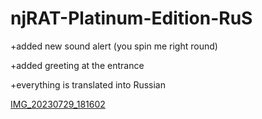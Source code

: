 # njRAT-Platinum-Edition-RuS

+added new sound alert (you spin me right round)

+added greeting at the entrance

+everything is translated into Russian

[IMG_20230729_181602](https://github.com/JumperYT-official/njRAT-Platinum-Edition-RuS/assets/140055242/4400372b-d459-4a2d-a714-af25316571b0)
